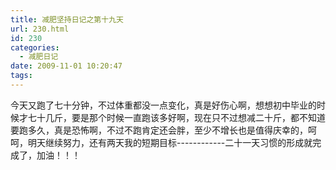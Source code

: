 ```yaml
---
title: 减肥坚持日记之第十九天
url: 230.html
id: 230
categories:
  - 减肥日记
date: 2009-11-01 10:20:47
tags:
---
```


今天又跑了七十分钟，不过体重都没一点变化，真是好伤心啊，想想初中毕业的时候才七十几斤，要是那个时候一直跑该多好啊，现在只不过想减二十斤，都不知道要跑多久，真是恐怖啊，不过不跑肯定还会胖，至少不增长也是值得庆幸的，呵呵，明天继续努力，还有两天我的短期目标------------二十一天习惯的形成就完成了，加油！！！